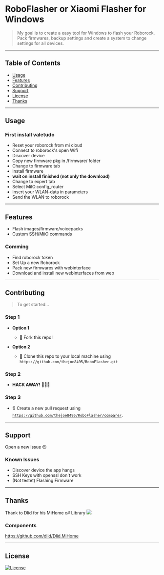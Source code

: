 ﻿


# RoboFlasher or Xiaomi Flasher for Windows

> My goal is to create a easy tool for Windows to flash your Roborock. Pack firmwares, backup settings and create a system to change settings for all devices.

---

## Table of Contents

- [Usage](#usage)
- [Features](#features)
- [Contributing](#contributing)
- [Support](#support)
- [License](#license)
- [Thanks](#thanks)


---

## Usage

### First install valetudo
- Reset your roborock from mi cloud
- Connect to roborock's open Wifi
- Discover device
- Copy new firmware pkg in /firmware/ folder
- Change to firmware tab
- Install firmware
- **wait on install finished (not only the download)**
- Change to expert tab
- Select MiIO.config_router
- Insert your WLAN-data in parameters
- Send the WLAN to roborock

---

## Features

- Flash images/firmware/voicepacks
- Custom SSH/MiiO commands

### Comming

- Find roborock token
- Set Up a new Roborock
- Pack new firmwares with webinterface
- Download and install new webinterfaces from web 

---

## Contributing

> To get started...

### Step 1

- **Option 1**
    - 🍴 Fork this repo!

- **Option 2**
    - 👯 Clone this repo to your local machine using `https://github.com/thejoe8495/RoboFlasher.git`

### Step 2

- **HACK AWAY!** 🔨🔨🔨

### Step 3

- 🔃 Create a new pull request using <a href="https://github.com/thejoe8495/RoboFlasher/compare/" target="_blank">`https://github.com/thejoe8495/RoboFlasher/compare/`</a>.

---

## Support

Open a new issue 😉

### Known Issues

- Discover device the app hangs
- SSH Keys with openssl don't work
- (Not testet) Flashing Firmware

---

## Thanks

Thank to Dlid for his MiHome c# Library 
 [![](https://avatars0.githubusercontent.com/u/4271305?s=460&v=4)](https://github.com/dlid/Dlid.MiHome)
 
### Components
https://github.com/dlid/Dlid.MiHome

---

## License

[![License](http://img.shields.io/:license-mit-blue.svg?style=flat-square)](http://opensource.org/licenses/mit-license.php)